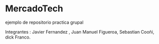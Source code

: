 # MercadoTech
ejemplo de repositorio practica grupal

Integrantes : Javier Fernandez ,
              Juan Manuel Figueroa,
              Sebastian Cooñi,
              dick Franco.
